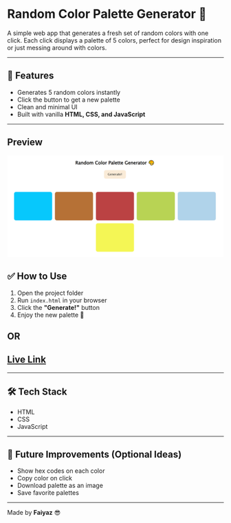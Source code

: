 # Random Color Palette Generator 🎨

A simple web app that generates a fresh set of random colors with one click. Each click displays a palette of 5 colors, perfect for design inspiration or just messing around with colors.

---

## 🚀 Features

- Generates 5 random colors instantly
- Click the button to get a new palette
- Clean and minimal UI
- Built with vanilla **HTML, CSS, and JavaScript**

---

## Preview

![Preview](image.png)

## ✅ How to Use

1. Open the project folder
2. Run `index.html` in your browser
3. Click the **"Generate!"** button
4. Enjoy the new palette 🎉

## OR

## [Live Link](https://faiyaz-xyz.github.io/random-color-palette-generator/)

---

## 🛠 Tech Stack

- HTML
- CSS
- JavaScript

---

## 📌 Future Improvements (Optional Ideas)

- Show hex codes on each color
- Copy color on click
- Download palette as an image
- Save favorite palettes

---

Made by **Faiyaz** 😎
